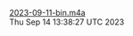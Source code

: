 [2023-09-11-bin.m4a](https://drive.google.com/file/d/1IcmDw5mvjaAM14TnxgknQATUSH0lwHZL) <br />Thu Sep 14 13:38:27 UTC 2023
